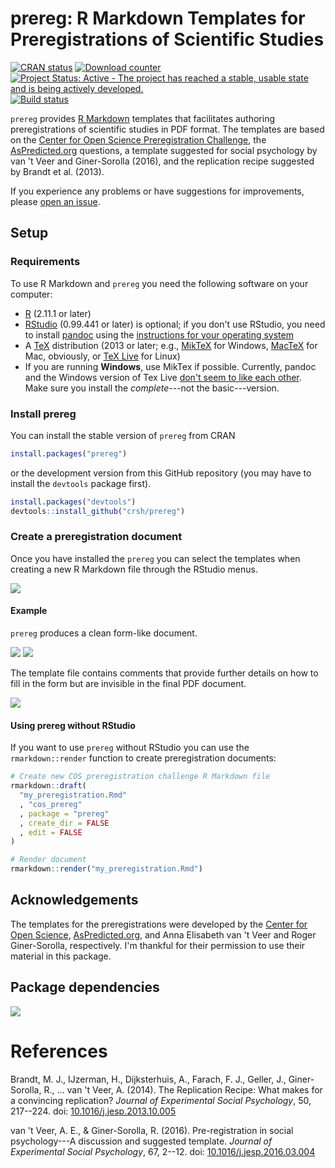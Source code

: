 prereg: R Markdown Templates for Preregistrations of Scientific Studies
================

[![CRAN status](http://www.r-pkg.org/badges/version/prereg)](https://cran.r-project.org/package=prereg) [![Download counter](http://cranlogs.r-pkg.org/badges/prereg)](https://cran.r-project.org/package=prereg) [![Project Status: Active - The project has reached a stable, usable state and is being actively developed.](http://www.repostatus.org/badges/latest/active.svg)](http://www.repostatus.org/#active) [![Build status](https://travis-ci.org/crsh/prereg.svg?branch=master)](https://travis-ci.org/crsh/prereg)

`prereg` provides [R Markdown](http://rmarkdown.rstudio.com/) templates that facilitates authoring preregistrations of scientific studies in PDF format. The templates are based on the [Center for Open Science Preregistration Challenge](https://cos.io/prereg/), the [AsPredicted.org](http://aspredicted.org) questions, a template suggested for social psychology by van 't Veer and Giner-Sorolla (2016), and the replication recipe suggested by Brandt et al. (2013).

If you experience any problems or have suggestions for improvements, please [open an issue](https://github.com/crsh/prereg/issues).

Setup
-----

### Requirements

To use R Markdown and `prereg` you need the following software on your computer:

-   [R](http://www.r-project.org/) (2.11.1 or later)
-   [RStudio](http://www.rstudio.com/) (0.99.441 or later) is optional; if you don't use RStudio, you need to install [pandoc](http://johnmacfarlane.net/pandoc/) using the [instructions for your operating system](https://github.com/rstudio/rmarkdown/blob/master/PANDOC.md)
-   A [TeX](http://de.wikipedia.org/wiki/TeX) distribution (2013 or later; e.g., [MikTeX](http://miktex.org/) for Windows, [MacTeX](https://tug.org/mactex/) for Mac, obviously, or [TeX Live](http://www.tug.org/texlive/) for Linux)
-   If you are running **Windows**, use MikTex if possible. Currently, pandoc and the Windows version of Tex Live [don't seem to like each other](https://github.com/rstudio/rmarkdown/issues/6). Make sure you install the *complete*---not the basic---version.

### Install prereg

You can install the stable version of `prereg` from CRAN

``` r
install.packages("prereg")
```

or the development version from this GitHub repository (you may have to install the `devtools` package first).

``` r
install.packages("devtools")
devtools::install_github("crsh/prereg")
```

### Create a preregistration document

Once you have installed the `prereg` you can select the templates when creating a new R Markdown file through the RStudio menus.

![](tools/images/template_selection.png)

#### Example

`prereg` produces a clean form-like document.

![](tools/images/prereg_page1.png) ![](tools/images/prereg_page2.png)

The template file contains comments that provide further details on how to fill in the form but are invisible in the final PDF document.

![](tools/images/prereg_rmd.png)

#### Using prereg without RStudio

If you want to use `prereg` without RStudio you can use the `rmarkdown::render` function to create preregistration documents:

``` r
# Create new COS preregistration challenge R Markdown file
rmarkdown::draft(
  "my_preregistration.Rmd"
  , "cos_prereg"
  , package = "prereg"
  , create_dir = FALSE
  , edit = FALSE
)

# Render document
rmarkdown::render("my_preregistration.Rmd")
```

Acknowledgements
----------------

The templates for the preregistrations were developed by the [Center for Open Science](https://cos.io/prereg/), [AsPredicted.org](http://aspredicted.org), and Anna Elisabeth van 't Veer and Roger Giner-Sorolla, respectively. I'm thankful for their permission to use their material in this package.

Package dependencies
--------------------

![](tools/images/unnamed-chunk-1-1.png)

References
==========

Brandt, M. J., IJzerman, H., Dijksterhuis, A., Farach, F. J., Geller, J., Giner-Sorolla, R., ... van 't Veer, A. (2014). The Replication Recipe: What makes for a convincing replication? *Journal of Experimental Social Psychology*, 50, 217--224. doi: [10.1016/j.jesp.2013.10.005](https://doi.org/10.1016/j.jesp.2013.10.005)

van 't Veer, A. E., & Giner-Sorolla, R. (2016). Pre-registration in social psychology---A discussion and suggested template. *Journal of Experimental Social Psychology*, 67, 2--12. doi: [10.1016/j.jesp.2016.03.004](http://dx.doi.org/10.1016/j.jesp.2016.03.004)
